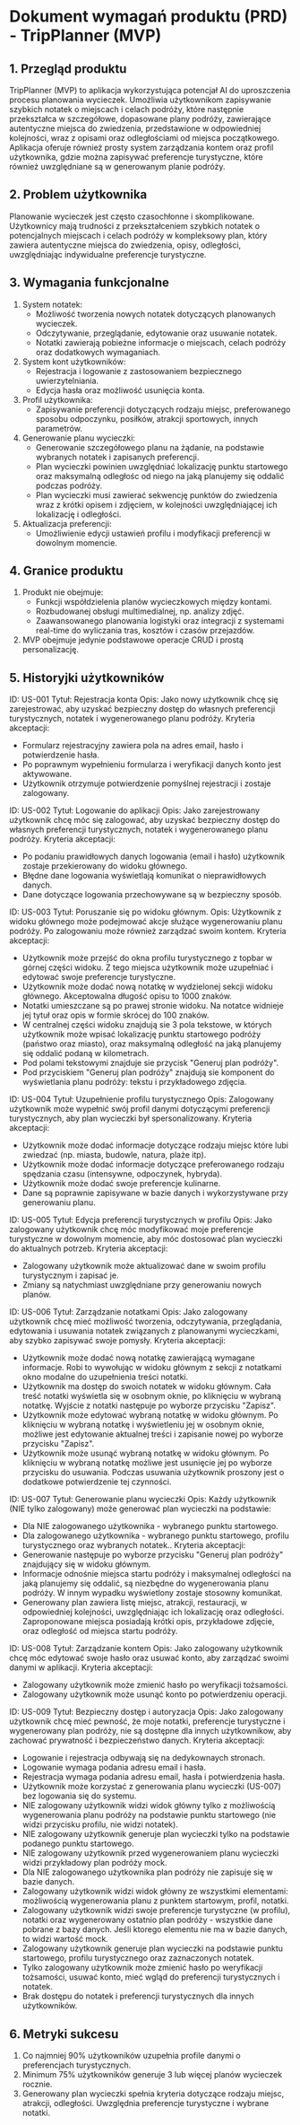 # Dokument wymagań produktu (PRD) - TripPlanner (MVP)

## 1. Przegląd produktu
TripPlanner (MVP) to aplikacja wykorzystująca potencjał AI do uproszczenia procesu planowania wycieczek. Umożliwia użytkownikom zapisywanie szybkich notatek o miejscach i celach podróży, które następnie przekształca w szczegółowe, dopasowane plany podróży, zawierające autentyczne miejsca do zwiedzenia, przedstawione w odpowiedniej kolejności, wraz z opisami oraz odległościami od miejsca początkowego. Aplikacja oferuje również prosty system zarządzania kontem oraz profil użytkownika, gdzie można zapisywać preferencje turystyczne, które również uwzględniane są w generowanym planie podróży.

## 2. Problem użytkownika
Planowanie wycieczek jest często czasochłonne i skomplikowane. Użytkownicy mają trudności z przekształceniem szybkich notatek o potencjalnych miejscach i celach podróży w kompleksowy plan, który zawiera autentyczne miejsca do zwiedzenia, opisy, odległości, uwzględniając indywidualne preferencje turystyczne.

## 3. Wymagania funkcjonalne
1. System notatek:
   - Możliwość tworzenia nowych notatek dotyczących planowanych wycieczek.
   - Odczytywanie, przeglądanie, edytowanie oraz usuwanie notatek.
   - Notatki zawierają pobieżne informacje o miejscach, celach podróży oraz dodatkowych wymaganiach.
2. System kont użytkowników:
   - Rejestracja i logowanie z zastosowaniem bezpiecznego uwierzytelniania.
   - Edycja hasła oraz możliwość usunięcia konta.
3. Profil użytkownika:
   - Zapisywanie preferencji dotyczących rodzaju miejsc, preferowanego sposobu odpoczynku, posiłków, atrakcji sportowych, innych parametrów.
4. Generowanie planu wycieczki:
   - Generowanie szczegółowego planu na żądanie, na podstawie wybranych notatek i zapisanych preferencji.
   - Plan wycieczki powinien uwzględniać lokalizację punktu startowego oraz maksymalną odległośc od niego na jaką planujemy się oddalić podczas podróży.
   - Plan wycieczki musi zawierać sekwencję punktów do zwiedzenia wraz z krótki opisem i zdjęciem, w kolejności uwzględniającej ich lokalizację i odległości.
5. Aktualizacja preferencji:
   - Umożliwienie edycji ustawień profilu i modyfikacji preferencji w dowolnym momencie.

## 4. Granice produktu
1. Produkt nie obejmuje:
   - Funkcji współdzielenia planów wycieczkowych między kontami.
   - Rozbudowanej obsługi multimedialnej, np. analizy zdjęć.
   - Zaawansowanego planowania logistyki oraz integracji z systemami real-time do wyliczania tras, kosztów i czasów przejazdów.
2. MVP obejmuje jedynie podstawowe operacje CRUD i prostą personalizację.

## 5. Historyjki użytkowników

ID: US-001
Tytuł: Rejestracja konta
Opis: Jako nowy użytkownik chcę się zarejestrować, aby uzyskać bezpieczny dostęp do własnych preferencji turystycznych, notatek i wygenerowanego planu podróży.
Kryteria akceptacji:
- Formularz rejestracyjny zawiera pola na adres email, hasło i potwierdzenie hasła.
- Po poprawnym wypełnieniu formularza i weryfikacji danych konto jest aktywowane.
- Użytkownik otrzymuje potwierdzenie pomyślnej rejestracji i zostaje zalogowany.

ID: US-002
Tytuł: Logowanie do aplikacji
Opis: Jako zarejestrowany użytkownik chcę móc się zalogować, aby uzyskać bezpieczny dostęp do własnych preferencji turystycznych, notatek i wygenerowanego planu podróży.
Kryteria akceptacji:
- Po podaniu prawidłowych danych logowania (email i hasło) użytkownik zostaje przekierowany do widoku głównego.
- Błędne dane logowania wyświetlają komunikat o nieprawidłowych danych.
- Dane dotyczące logowania przechowywane są w bezpieczny sposób.

ID: US-003
Tytuł: Poruszanie się po widoku głównym.
Opis: Użytkownik z widoku głównego może podejmować akcje służące wygenerowaniu planu podróży. Po zalogowaniu może również zarządzać swoim kontem.
Kryteria akceptacji:
- Użytkownik może przejść do okna profilu turystycznego z topbar w górnej części widoku. Z tego miejsca użytkownik może uzupełniać i edytować swoje preferencje turystyczne.
- Użytkownik może dodać nową notatkę w wydzielonej sekcji widoku głównego. Akceptowalna długość opisu to 1000 znaków.
- Notatki umieszczane są po prawej stronie widoku. Na notatce widnieje jej tytuł oraz opis w formie skrócej do 100 znaków.
- W centralnej części widoku znajdują sie 3 pola tekstowe, w których użytkownik może wpisać lokalizację punktu startowego podróży (państwo oraz miasto), oraz maksymalną odległość na jaką planujemy się oddalić podaną w kilometrach.
- Pod polami tekstowymi znajduje sie przycisk "Generuj plan podróży".
- Pod przyciskiem "Generuj plan podróży" znajdują sie komponent do wyświetlania planu podróży: tekstu i przykładowego zdjęcia.

ID: US-004
Tytuł: Uzupełnienie profilu turystycznego
Opis: Zalogowany użytkownik może wypełnić swój profil danymi dotyczącymi preferencji turystycznych, aby plan wycieczki był spersonalizowany.
Kryteria akceptacji:
- Użytkownik może dodać informacje dotyczące rodzaju miejsc które lubi zwiedzać (np. miasta, budowle, natura, plaże itp).
- Użytkownik może dodać informacje dotyczące preferowanego rodzaju spędzania czasu (intensywne, odpoczynek, hybryda).
- Użytkownik może dodać swoje preferencje kulinarne.
- Dane są poprawnie zapisywane w bazie danych i wykorzystywane przy generowaniu planu.

ID: US-005
Tytuł: Edycja preferencji turystycznych w profilu
Opis: Jako zalogowany użytkownik chcę móc modyfikować moje preferencje turystyczne w dowolnym momencie, aby móc dostosować plan wycieczki do aktualnych potrzeb.
Kryteria akceptacji:
- Zalogowany użytkownik może aktualizować dane w swoim profilu turystycznym i zapisać je.
- Zmiany są natychmiast uwzględniane przy generowaniu nowych planów.

ID: US-006
Tytuł: Zarządzanie notatkami
Opis: Jako zalogowany użytkownik chcę mieć możliwość tworzenia, odczytywania, przeglądania, edytowania i usuwania notatek związanych z planowanymi wycieczkami, aby szybko zapisywać swoje pomysły.
Kryteria akceptacji:
- Użytkownik może dodać nową notatkę zawierającą wymagane informacje. Robi to wywołując w widoku głównym z sekcji z notatkami okno modalne do uzupełnienia treści notatki.
- Użytkownik ma dostęp do swoich notatek w widoku głównym. Cała treść notatki wyświetla się w osobnym oknie, po kliknięciu w wybraną notatkę. Wyjście z notatki następuje po wyborze przycisku "Zapisz".
- Użytkownik może edytować wybraną notatkę w widoku głównym. Po kliknięciu w wybraną notatkę i wyświetleniu jej w osobnym oknie, możliwe jest edytowanie aktualnej treści i zapisanie nowej po wyborze przycisku "Zapisz".
- Użytkownik może usunąć wybraną notatkę w widoku głównym. Po kliknięciu w wybraną notatkę możliwe jest usunięcie jej po wyborze przycisku do usuwania. Podczas usuwania użytkownik proszony jest o dodatkowe potwierdzenie tej czynności.

ID: US-007
Tytuł: Generowanie planu wycieczki
Opis: Każdy użytkownik (NIE tylko zalogowany) może generować plan wycieczki na podstawie:
- Dla NIE zalogowanego użytkownika - wybranego punktu startowego.
- Dla zalogowanego użytkownika - wybranego punktu startowego, profilu turystycznego oraz wybranych notatek..
Kryteria akceptacji:
- Generowanie następuje po wyborze przycisku "Generuj plan podróży" znajdujący się w widoku głównym.
- Informacje odnośnie miejsca startu podróży i maksymalnej odległości na jaką planujemy się oddalić, są niezbędne do wygenerowania planu podróży. W innym wypadku wyświetlony zostaje stosowny komunikat.
- Generowany plan zawiera listę miejsc, atrakcji, restauracji, w odpowiedniej kolejności, uwzględniając ich lokalizację oraz odległości. Zaproponowane miejsca posiadają krótki opis, przykładowe zdjęcie, oraz odległość od miejsca startu podróży.

ID: US-008
Tytuł: Zarządzanie kontem
Opis: Jako zalogowany użytkownik chcę móc edytować swoje hasło oraz usuwać konto, aby zarządzać swoimi danymi w aplikacji.
Kryteria akceptacji:
- Zalogowany użytkownik może zmienić hasło po weryfikacji tożsamości.
- Zalogowany użytkownik może usunąć konto po potwierdzeniu operacji.

ID: US-009
Tytuł: Bezpieczny dostęp i autoryzacja
Opis: Jako zalogowany użytkownik chcę mieć pewność, że moje notatki, preferencje turystyczne i wygenerowany plan podróży, nie są dostępne dla innych użytkownikow, aby zachować prywatność i bezpieczeństwo danych.
Kryteria akceptacji:
- Logowanie i rejestracja odbywają się na dedykownaych stronach.
- Logowanie wymaga podania adresu email i hasła.
- Rejestracja wymaga podania adresu email, hasła i potwierdzenia hasła.
- Użytkownik może korzystać z generowania planu wycieczki (US-007) bez logowania się do systemu.
- NIE zalogowany użytkownik widzi widok główny tylko z możliwością wygenerowania planu podróży na podstawie punktu startowego (nie widzi przycisku profilu, nie widzi notatek).
- NIE zalogowany użytkownik generuje plan wycieczki tylko na podstawie podanego punktu startowego.
- NIE zalogowany użytkownik przed wygenerowaniem planu wycieczki widzi przykładowy plan podróży mock.
- Dla NIE zalogowanego użytkownika plan podróży nie zapisuje się w bazie danych.
- Zalogowany użytkownik widzi widok główny ze wszystkimi elementami: możliwością wygenerowania planu z punktem startowym, profil, notatki.
- Zalogowany użytkownik widzi swoje preferencje turystyczne (w profilu), notatki oraz wygenerowany ostatnio plan podróży - wszystkie dane pobrane z bazy danych. Jeśli ktorego elementu nie ma w bazie danych, to widzi wartość mock.
- Zalogowany użytkownik generuje plan wycieczki na podstawie punktu startowego, profilu turystycznego oraz zaznaczonych notatek.
- Tylko zalogowany użytkownik może zmienić hasło po weryfikacji tożsamości, usuwać konto, mieć wgląd do preferencji turystycznych i notatek.
- Brak dostępu do notatek i preferencji turystycznych dla innych użytkowników.

## 6. Metryki sukcesu
1. Co najmniej 90% użytkowników uzupełnia profile danymi o preferencjach turystycznych.
2. Minimum 75% użytkowników generuje 3 lub więcej planów wycieczek rocznie.
3. Generowany plan wycieczki spełnia kryteria dotyczące rodzaju miejsc, atrakcji, odległości. Uwzględnia preferencje turystyczne i wybrane notatki.
